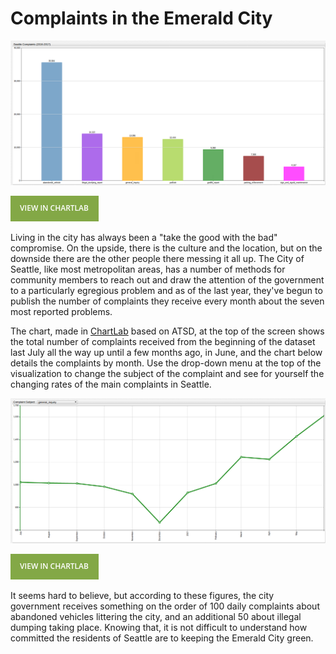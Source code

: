 # Complaints in the Emerald City

![](./images/SEA_COM1.png)

[![View in ChartLab](./images/button.png)](https://apps.axibase.com/chartlab/4fe67594/3/#fullscreen)

Living in the city has always been a "take the good with the bad" compromise. On the upside, there is the culture and the
location, but on the downside there are the other people there messing it all up. The City of Seattle, like most metropolitan
areas, has a number of methods for community members to reach out and draw the attention of the government to a particularly egregious
problem and as of the last year, they've begun to publish the number of complaints they receive every month about the seven
most reported problems.

The chart, made in [ChartLab](https://apps.axibase.com/chartlab) based on ATSD, at the top of the screen shows the total number of complaints received from the beginning of the dataset last July all the way up
until a few months ago, in June, and the chart below details the complaints by month. Use the drop-down menu at the top of
the visualization to change the subject of the complaint and see for yourself the changing rates of the main complaints in Seattle.

![](./images/SEA_COM2.png)

[![View in ChartLab](./images/button.png)](https://apps.axibase.com/chartlab/391c03f0/3/#fullscreen)

It seems hard to believe, but according to these figures, the city government receives something on the order of 100 daily
complaints about abandoned vehicles littering the city, and an additional 50 about illegal dumping taking place. Knowing
that, it is not difficult to understand how committed the residents of Seattle are to keeping the Emerald City green.
